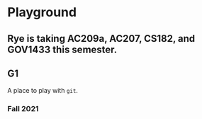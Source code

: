 # Playground
## Rye is taking AC209a, AC207, CS182, and GOV1433 this semester. 
## G1

A place to play with `git`.

### Fall 2021

